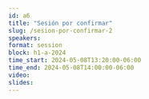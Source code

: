```yaml
---
id: a6
title: "Sesión por confirmar"
slug: /sesion-por-confirmar-2
speakers:
format: session
block: h1-a-2024
time_start: 2024-05-08T13:20:00-06:00
time_end: 2024-05-08T14:00:00-06:00
video:
slides:
---
```

